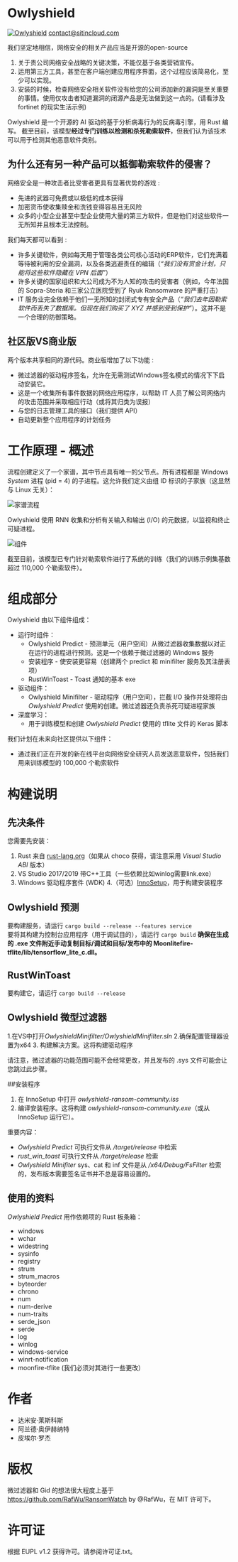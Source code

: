 # Owlyshield

[![Owlyshield](https://www.sitincloud.com/wp-content/uploads/2019/05/cropped-favicon_owlyshield-1.png)](https://www.sitincloud.com)
contact@sitincloud.com


我们坚定地相信，网络安全的相关产品应当是开源的open-source
1. 关于贵公司网络安全战略的关键决策，不能仅基于各类营销宣传。
2. 运用第三方工具，甚至在客户端创建应用程序界面，这个过程应该简易化，至少可以实现。
3. 安装的时候，检查网络安全相关软件没有给您的公司添加新的漏洞是至关重要的事情。使用仅攻击者知道漏洞的闭源产品是无法做到这一点的。(请看涉及 fortinet 的现实生活示例)

Owlyshield 是一个开源的 AI 驱动的基于分析病毒行为的反病毒引擎，用 Rust 编写。
截至目前，该模型**经过专门训练以检测和杀死勒索软件**，但我们认为该技术可以用于检测其他恶意软件类别。


## 为什么还有另一种产品可以抵御勒索软件的侵害？

网络安全是一种攻击者比受害者更具有显著优势的游戏 : 
* 先进的武器可免费或以极低的成本获得
* 加密货币使收集赎金和洗钱变得容易且无风险
* 众多的小型企业甚至中型企业使用大量的第三方软件，但是他们对这些软件一无所知并且根本无法控制。


我们每天都可以看到 :
* 许多关键软件，例如每天用于管理各类公司核心活动的ERP软件，它们充满着等待被利用的安全漏洞，以及各类逃避责任的编辑（*“我们没有赏金计划，只能将这些软件隐藏在 VPN 后面”*）
* 许多关键的国家组织和大公司成为不为人知的攻击的受害者（例如，今年法国的 Sopra-Steria 和三家公立医院受到了 Ryuk Ransomware 的严重打击）
* IT 服务业完全依赖于他们一无所知的封闭式专有安全产品（*“我们去年因勒索软件而丢失了数据库。但现在我们购买了 *XYZ* 并感到受到保护”*）。这并不是一个合理的防御策略。


## 社区版VS商业版

两个版本共享相同的源代码。商业版增加了以下功能 :
* 微过滤器的驱动程序签名，允许在无需测试Windows签名模式的情况下下启动安装它。
* 这是一个收集所有事件数据的网络应用程序，以帮助 IT 人员了解公司网络内的攻击范围并采取相应行动（或将其归类为误报）
* 与您的日志管理工具的接口（我们提供 API）
* 自动更新整个应用程序的计划任务


# 工作原理 - 概述

流程创建定义了一个家谱，其中节点具有唯一的父节点。所有进程都是 Windows *System* 进程 (pid = 4) 的子进程。这允许我们定义由组 ID 标识的子家族（这显然与 Linux 无关）：

![家谱流程](https://www.sitincloud.com/wp-content/uploads/2019/05/gid_trees.jpg)

Owlyshield 使用 RNN 收集和分析有关输入和输出 (I/O) 的元数据，以监视和终止可疑进程。

![组件](https://www.sitincloud.com/wp-content/uploads/2019/05/Architecture.jpg)

截至目前，该模型已专门针对勒索软件进行了系统的训练（我们的训练示例集基数超过 110,000 个勒索软件）。


# 组成部分

Owlyshield 由以下组件组成：
* 运行时组件：
	* Owlyshield Predict - 预测单元（用户空间）从微过滤器收集数据以对正在运行的进程进行预测。这是一个依赖于微过滤器的 Windows 服务
	* 安装程序 - 使安装更容易（创建两个 predict 和 minifilter 服务及其注册表项）
	* RustWinToast - Toast 通知的基本 exe
* 驱动组件：
	* Owlyshield Minifilter - 驱动程序（用户空间），拦截 I/O 操作并处理将由 *Owlyshield Predict* 使用的创建。微过滤器还负责杀死可疑进程家族
* 深度学习：
	* 用于训练模型和创建 *Owlyshield Predict* 使用的 tflite 文件的 Keras 脚本
	
我们计划在未来向社区提供以下组件：
* 通过我们正在开发的新在线平台向网络安全研究人员发送恶意软件，包括我们用来训练模型的 100,000 个勒索软件


# 构建说明
## 先决条件

您需要先安装：
1. Rust 来自 [rust-lang.org](https://rust-lang.org)（如果从 choco 获得，请注意采用 *Visual Studio ABI* 版本）
2. VS Studio 2017/2019 带C++工具（一些依赖比如winlog需要link.exe）
3. Windows 驱动程序套件 (WDK)
4.（可选）[InnoSetup](https://jrsoftware.org/isdl.php)，用于构建安装程序


## Owlyshield 预测

要构建服务，请运行 ```cargo build --release --features service```
<br/>
要将其构建为控制台应用程序（用于调试目的），请运行 ```cargo build```
**确保在生成的 .exe 文件附近手动复制目标/调试和目标/发布中的 Moonlitefire-tflite/lib/tensorflow_lite_c.dll。**


## RustWinToast

要构建它，请运行 ```cargo build --release```

## Owlyshield 微型过滤器

1.在VS中打开*OwlyshieldMinifilter/OwlyshieldMinifilter.sln*
2.确保配置管理器设置为x64
3. 构建解决方案。这将构建驱动程序

请注意，微过滤器的功能范围可能不会经常更改，并且发布的 .sys 文件可能会让您跳过此步骤。

##安装程序
1. 在 InnoSetup 中打开 *owlyshield-ransom-community.iss*
2. 编译安装程序。这将构建 *owlyshield-ransom-community.exe*（或从 InnoSetup 运行它）。

重要内容：
* *Owlyshield Predict* 可执行文件从 */target/release* 中检索
* *rust_win_toast* 可执行文件从 */target/release* 检索
* *Owlyshield Minifiter* sys、cat 和 inf 文件是从 */x64/Debug/FsFilter* 检索的，发布版本需要签名证书并不总是容易设置的。

## 使用的资料
*Owlyshield Predict* 用作依赖项的 Rust 板条箱：
 
- windows
- wchar
- widestring
- sysinfo
- registry
- strum
- strum_macros
- byteorder
- chrono
- num
- num-derive
- num-traits
- serde_json
- serde
- log
- winlog
- windows-service
- winrt-notification
- moonfire-tflite (我们必须对其进行一些更改）


# 作者
* 达米安·莱斯科斯
* 阿兰德·奥伊赫纳特
* 皮埃尔·罗杰


# 版权

微过滤器和 Gid 的想法很大程度上基于
https://github.com/RafWu/RansomWatch by @RafWu，在 MIT 许可下。

# 许可证
根据 EUPL v1.2 获得许可。请参阅许可证.txt。